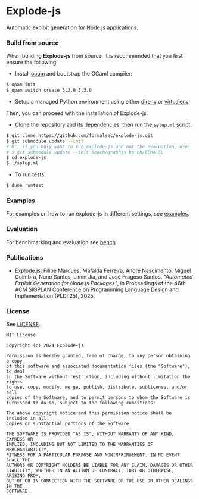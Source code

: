 # Explode-js

Automatic exploit generation for Node.js applications.

### Build from source

When building **Explode-js** from source, it is recommended that you first
ensure the following:

- Install [opam](https://opam.ocaml.org/doc/Install.html) and bootstrap
the OCaml compiler:

<!-- $MDX skip -->
```sh
$ opam init
$ opam switch create 5.3.0 5.3.0
```

- Setup a managed Python environment using either [direnv](https://direnv.net/) or
[virtualenv](https://docs.python.org/3/library/venv.html).

Then, you can proceed with the installation of Explode-js:

- Clone the repository and its dependencies, then run the `setup.ml` script:

<!-- $MDX skip -->
```sh
$ git clone https://github.com/formalsec/explode-js.git
$ git submodule update --init
# Or, if you only want to run explode-js and not the evaluation, use:
# $ git submodule update --init bench/graphjs bench/ECMA-SL
$ cd explode-js
$ ./setup.ml
```

- To run tests:

<!-- $MDX skip -->
```sh
$ dune runtest
```

### Examples

For examples on how to run explode-js in different settings, see [examples].

### Evaluation

For benchmarking and evaluation see [bench]

[bench]: ./bench
[examples]: ./example

### Publications

- [Explode.js]: Filipe Marques, Mafalda Ferreira, André Nascimento, Miguel Coimbra, Nuno Santos, Limin Jia, and José Fragoso Santos.
_"Automated Exploit Generation for Node.js Packages"_, in
Proceedings of the 46th ACM SIGPLAN Conference on Programming Language Design and Implementation (PLDI'25), 2025.

[Explode.js]: https://syssec.dpss.inesc-id.pt/papers/marques_pldi25.pdf

### License

See [LICENSE].

    MIT License

    Copyright (c) 2024 Explode-js

    Permission is hereby granted, free of charge, to any person obtaining a copy
    of this software and associated documentation files (the "Software"), to deal
    in the Software without restriction, including without limitation the rights
    to use, copy, modify, merge, publish, distribute, sublicense, and/or sell
    copies of the Software, and to permit persons to whom the Software is
    furnished to do so, subject to the following conditions:

    The above copyright notice and this permission notice shall be included in all
    copies or substantial portions of the Software.

    THE SOFTWARE IS PROVIDED "AS IS", WITHOUT WARRANTY OF ANY KIND, EXPRESS OR
    IMPLIED, INCLUDING BUT NOT LIMITED TO THE WARRANTIES OF MERCHANTABILITY,
    FITNESS FOR A PARTICULAR PURPOSE AND NONINFRINGEMENT. IN NO EVENT SHALL THE
    AUTHORS OR COPYRIGHT HOLDERS BE LIABLE FOR ANY CLAIM, DAMAGES OR OTHER
    LIABILITY, WHETHER IN AN ACTION OF CONTRACT, TORT OR OTHERWISE, ARISING FROM,
    OUT OF OR IN CONNECTION WITH THE SOFTWARE OR THE USE OR OTHER DEALINGS IN THE
    SOFTWARE.

[LICENSE]: ./LICENSE
